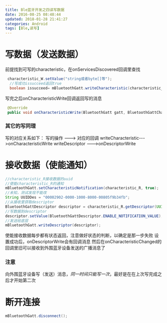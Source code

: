 ```yaml
---
title: Ble蓝牙开发之四读写数据
date: 2016-08-25 08:48:44
updated: 2018-01-28 21:41:27categories: Android
tags: [Ble,读写]
---
```

# 写数据（发送数据）
前提找到可写的characteristic，在onServicesDiscovered回调里查找
```java
 characteristic_W.setValue("string或者byte[]等");
  //写成功issucceed返回true
  boolean issucceed= mBluetoothGatt.writeCharacteristic(characteristic_W)
```

写完之后onCharacteristicWrite回调返回写的消息
```java
 @Override
 public void onCharacteristicWrite(BluetoothGatt gatt, BluetoothGattCharacteristic characteristic, int status)
```
### 其它的写同理
写的对应关系如下：
     写的操作      --->     对应的回调
writeCharacteristic--->onCharacteristicWrite
writeDescriptor    --->onDescriptorWrite

# 接收数据（使能通知）
```java
//characteristic_R接收数据的uuid
//使能characteristic_R的通知
mBluetoothGatt.setCharacteristicNotification(characteristic_R, true);
//未知，测试发现不能改
String UUIDDes = "00002902-0000-1000-8000-00805f9b34fb";
//从接收里获取descriptor
BluetoothGattDescriptor descriptor = characteristic_R.getDescriptor(UUID.fromString(UUIDDes)); 
//写数据到descriptor
descriptor.setValue(BluetoothGattDescriptor.ENABLE_NOTIFICATION_VALUE);
//发送给底层
mBluetoothGatt.writeDescriptor(descriptor);
```
使能接收数据每步都有状态返回，注意做好状态的判断，以确定是那一步失败
设置成功后，onDescriptorWrite会有回调消息
然后在onCharacteristicChanged的回调里旧可以接收到外围蓝牙设备发送的广播消息了
### 注意
向外围蓝牙设备写（发送）消息，_同一时间只能写一次_，最好是在在上次写完成之后才开始第二次

# 断开连接
```java
mBluetoothGatt.disconnect();
```
